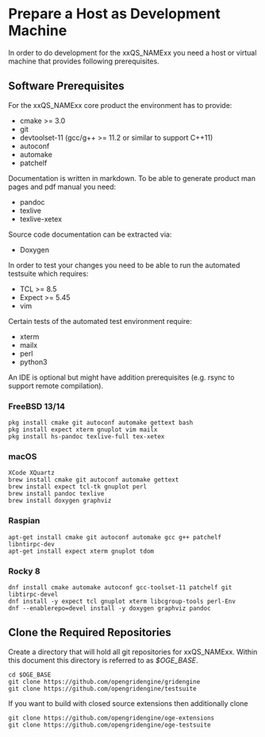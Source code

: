 # Prepare a Host as Development Machine

In order to do development for the xxQS_NAMExx you need a host or virtual machine that provides following prerequisites.

## Software Prerequisites

For the xxQS_NAMExx core product the environment has to provide:

* cmake >= 3.0 
* git
* devtoolset-11 (gcc/g++ >= 11.2 or similar to support C++11) 
* autoconf
* automake
* patchelf

Documentation is written in markdown. To be able to generate product man pages and pdf manual you need:

* pandoc
* texlive
* texlive-xetex

Source code documentation can be extracted via:

* Doxygen

In order to test your changes you need to be able to run the automated testsuite which requires:

* TCL >= 8.5 
* Expect >= 5.45
* vim

Certain tests of the automated test environment require:

* xterm 
* mailx
* perl 
* python3

An IDE is optional but might have addition prerequisites (e.g. rsync to support remote compilation).

### FreeBSD 13/14

```
pkg install cmake git autoconf automake gettext bash
pkg install expect xterm gnuplot vim mailx
pkg install hs-pandoc texlive-full tex-xetex
```

### macOS

```
XCode XQuartz
brew install cmake git autoconf automake gettext
brew install expect tcl-tk gnuplot perl
brew install pandoc texlive
brew install doxygen graphviz
```
### Raspian

```
apt-get install cmake git autoconf automake gcc g++ patchelf libntirpc-dev 
apt-get install expect xterm gnuplot tdom
```

### Rocky 8

```
dnf install cmake automake autoconf gcc-toolset-11 patchelf git libtirpc-devel
dnf install -y expect tcl gnuplot xterm libcgroup-tools perl-Env
dnf --enablerepo=devel install -y doxygen graphviz pandoc
```

## Clone the Required Repositories

Create a directory that will hold all git repositories for xxQS_NAMExx. Within this document this directory is referred 
to as *$OGE_BASE*. 

```
cd $OGE_BASE
git clone https://github.com/opengridengine/gridengine
git clone https://github.com/opengridengine/testsuite
```

If you want to build with closed source extensions then additionally clone

```
git clone https://github.com/opengridengine/oge-extensions
git clone https://github.com/opengridengine/oge-testsuite
```

